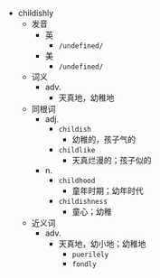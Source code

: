 - childishly
  - 发音
    - 英
      - `/undefined/`
    - 美
      - `/undefined/`
  - 词义
    - adv.
      - 天真地，幼稚地
  - 同根词
    - adj.
      - `childish`
        - 幼稚的，孩子气的
      - `childlike`
        - 天真烂漫的；孩子似的
    - n.
      - `childhood`
        - 童年时期；幼年时代
      - `childishness`
        - 童心；幼稚
  - 近义词
    - adv.
      - 天真地，幼小地；幼稚地
        - `puerilely`
        - `fondly`
